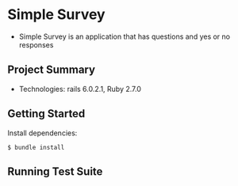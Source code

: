 # Simple Survey
* Simple Survey is an application that has questions and yes or no responses

## Project Summary
* Technologies: rails 6.0.2.1, Ruby 2.7.0

## Getting Started
Install dependencies: 

```
$ bundle install
``` 

## Running Test Suite 

